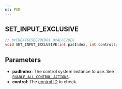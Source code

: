 ```yaml
---
ns: PAD
---
```

## SET_INPUT_EXCLUSIVE

```c
// 0xEDE476E5EE29EDB1 0x4E8E29E6
void SET_INPUT_EXCLUSIVE(int padIndex, int control);
```

## Parameters
* **padIndex**: The control system instance to use. See [`ENABLE_ALL_CONTROL_ACTIONS`](#_0xA5FFE9B05F199DE7).
* **control**: The [control ID](https://docs.fivem.net/docs/game-references/controls/#controls) to check.

